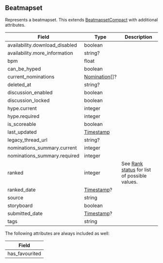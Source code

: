## Beatmapset

Represents a beatmapset. This extends [BeatmapsetCompact](#beatmapsetcompact) with additional attributes.

Field                          | Type                         | Description
------------------------------ | ---------------------------- | -----------------------------------------------------------------------
availability.download_disabled | boolean                      | |
availability.more_information  | string?                      | |
bpm                            | float                        | |
can_be_hyped                   | boolean                      | |
current_nominations            | [Nomination](#nomination)[]? | |
deleted_at                     | string?                      | |
discussion_enabled             | boolean                      | |
discussion_locked              | boolean                      | |
hype.current                   | integer                      | |
hype.required                  | integer                      | |
is_scoreable                   | boolean                      | |
last_updated                   | [Timestamp](#timestamp)      | |
legacy_thread_url              | string?                      | |
nominations_summary.current    | integer                      | |
nominations_summary.required   | integer                      | |
ranked                         | integer                      | See [Rank status](#beatmapset-rank-status) for list of possible values.
ranked_date                    | [Timestamp](#timestamp)?     | |
source                         | string                       | |
storyboard                     | boolean                      | |
submitted_date                 | [Timestamp](#timestamp)?     | |
tags                           | string                       | |

The following attributes are always included as well:

| Field          |
| -------------- |
| has_favourited |
